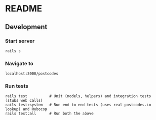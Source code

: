 # README

## Development

### Start server

    rails s

### Navigate to

    localhost:3000/postcodes


### Run tests

    rails test          # Unit (models, helpers) and integration tests (stubs web calls)
    rails test:system   # Run end to end tests (uses real postcodes.io lookup) and Rubocop
    rails test:all      # Run both the above
